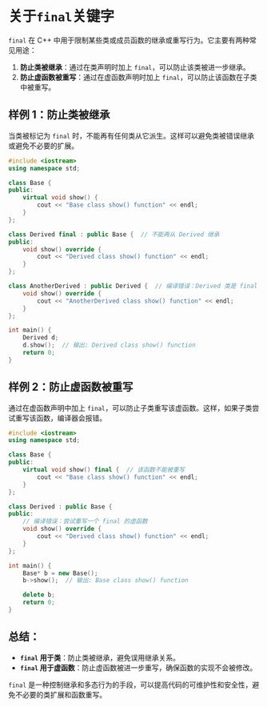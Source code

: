 # 关于`final`关键字

`final` 在 C++ 中用于限制某些类或成员函数的继承或重写行为。它主要有两种常见用途：

1. **防止类被继承**：通过在类声明时加上 `final`，可以防止该类被进一步继承。
2. **防止虚函数被重写**：通过在虚函数声明时加上 `final`，可以防止该函数在子类中被重写。

## **样例 1：防止类被继承**

当类被标记为 `final` 时，不能再有任何类从它派生。这样可以避免类被错误继承或避免不必要的扩展。

```cpp
#include <iostream>
using namespace std;

class Base {
public:
    virtual void show() {
        cout << "Base class show() function" << endl;
    }
};

class Derived final : public Base {  // 不能再从 Derived 继承
public:
    void show() override {
        cout << "Derived class show() function" << endl;
    }
};

class AnotherDerived : public Derived {  // 编译错误：Derived 类是 final 的，不能继承
    void show() override {
        cout << "AnotherDerived class show() function" << endl;
    }
};

int main() {
    Derived d;
    d.show();  // 输出: Derived class show() function
    return 0;
}
```

## **样例 2：防止虚函数被重写**

通过在虚函数声明中加上 `final`，可以防止子类重写该虚函数。这样，如果子类尝试重写该函数，编译器会报错。

```cpp
#include <iostream>
using namespace std;

class Base {
public:
    virtual void show() final {  // 该函数不能被重写
        cout << "Base class show() function" << endl;
    }
};

class Derived : public Base {
public:
    // 编译错误：尝试重写一个 final 的虚函数
    void show() override {
        cout << "Derived class show() function" << endl;
    }
};

int main() {
    Base* b = new Base();
    b->show();  // 输出: Base class show() function

    delete b;
    return 0;
}
```

## **总结：**

- **`final` 用于类**：防止类被继承，避免误用继承关系。
- **`final` 用于虚函数**：防止虚函数被进一步重写，确保函数的实现不会被修改。

`final` 是一种控制继承和多态行为的手段，可以提高代码的可维护性和安全性，避免不必要的类扩展和函数重写。
